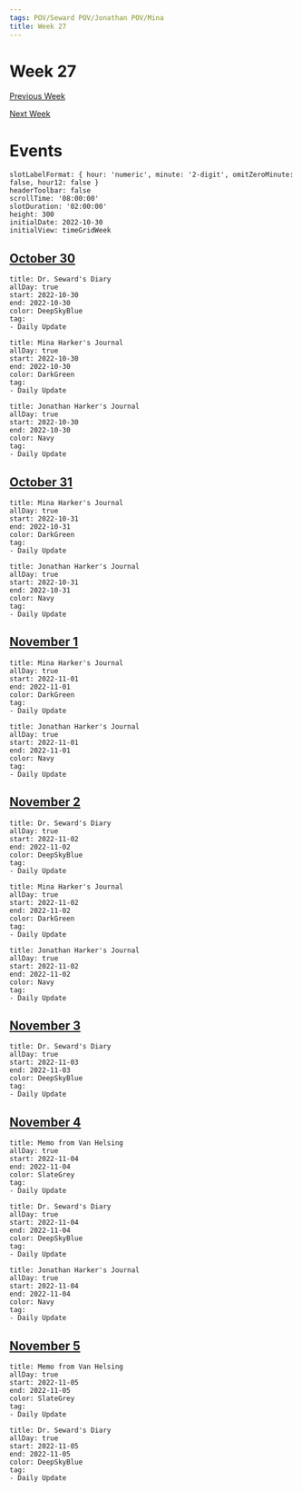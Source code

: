 ```yaml
---
tags: POV/Seward POV/Jonathan POV/Mina
title: Week 27
---
```


# Week 27

[Previous Week](2022-W44)

[Next Week](2022-W46)

# Events

```itinerary
slotLabelFormat: { hour: 'numeric', minute: '2-digit', omitZeroMinute: false, hour12: false }
headerToolbar: false
scrollTime: '08:00:00'
slotDuration: '02:00:00'
height: 300
initialDate: 2022-10-30
initialView: timeGridWeek
```

## [October 30](2022-10-30.md)

```itinerary-event
title: Dr. Seward's Diary
allDay: true
start: 2022-10-30
end: 2022-10-30
color: DeepSkyBlue
tag:
- Daily Update
```

```itinerary-event
title: Mina Harker's Journal
allDay: true
start: 2022-10-30
end: 2022-10-30
color: DarkGreen
tag:
- Daily Update
```

```itinerary-event
title: Jonathan Harker's Journal
allDay: true
start: 2022-10-30
end: 2022-10-30
color: Navy
tag:
- Daily Update
```

## [October 31](2022-10-31.md)

```itinerary-event
title: Mina Harker's Journal
allDay: true
start: 2022-10-31
end: 2022-10-31
color: DarkGreen
tag:
- Daily Update
```

```itinerary-event
title: Jonathan Harker's Journal
allDay: true
start: 2022-10-31
end: 2022-10-31
color: Navy
tag:
- Daily Update
```

## [November 1](2022-11-01.md)

```itinerary-event
title: Mina Harker's Journal
allDay: true
start: 2022-11-01
end: 2022-11-01
color: DarkGreen
tag:
- Daily Update
```

```itinerary-event
title: Jonathan Harker's Journal
allDay: true
start: 2022-11-01
end: 2022-11-01
color: Navy
tag:
- Daily Update
```

## [November 2](2022-11-02.md)

```itinerary-event
title: Dr. Seward's Diary
allDay: true
start: 2022-11-02
end: 2022-11-02
color: DeepSkyBlue
tag:
- Daily Update
```

```itinerary-event
title: Mina Harker's Journal
allDay: true
start: 2022-11-02
end: 2022-11-02
color: DarkGreen
tag:
- Daily Update
```

```itinerary-event
title: Jonathan Harker's Journal
allDay: true
start: 2022-11-02
end: 2022-11-02
color: Navy
tag:
- Daily Update
```

## [November 3](2022-11-03.md)

```itinerary-event
title: Dr. Seward's Diary
allDay: true
start: 2022-11-03
end: 2022-11-03
color: DeepSkyBlue
tag:
- Daily Update
```

## [November 4](2022-11-04.md)

```itinerary-event
title: Memo from Van Helsing
allDay: true
start: 2022-11-04
end: 2022-11-04
color: SlateGrey
tag:
- Daily Update
```

```itinerary-event
title: Dr. Seward's Diary
allDay: true
start: 2022-11-04
end: 2022-11-04
color: DeepSkyBlue
tag:
- Daily Update
```

```itinerary-event
title: Jonathan Harker's Journal
allDay: true
start: 2022-11-04
end: 2022-11-04
color: Navy
tag:
- Daily Update
```

## [November 5](2022-11-05.md)

```itinerary-event
title: Memo from Van Helsing
allDay: true
start: 2022-11-05
end: 2022-11-05
color: SlateGrey
tag:
- Daily Update
```

```itinerary-event
title: Dr. Seward's Diary
allDay: true
start: 2022-11-05
end: 2022-11-05
color: DeepSkyBlue
tag:
- Daily Update
```
